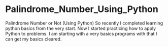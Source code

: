 # Palindrome_Number_Using_Python
Palindrome Number or Not (Using Python)
So recently I completed learning python basics from the very start.
Now I started practicing how to apply Python to problems.
I am starting with a very basics programs with that I can get my basics cleared.
